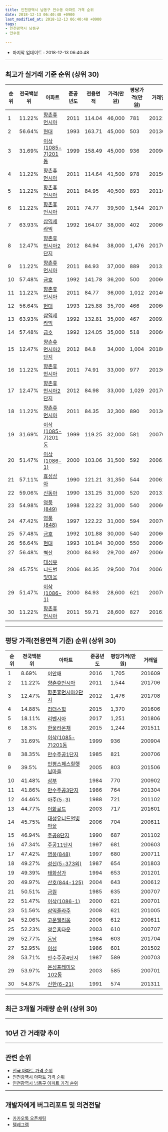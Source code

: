 ```yaml
---
title: 인천광역시 남동구 만수동 아파트 가격 순위
date: 2018-12-13 06:40:48 +0900
last_modified_at: 2018-12-13 06:40:48 +0900
tags:
- 인천광역시 남동구
- 만수동

---
```


* 마지막 업데이트 : 2018-12-13 06:40:48

---

## 최고가 실거래 기준 순위 (상위 30)


|순위|전국백분위|아파트|준공년도|전용면적|가격(만원)|평당가격(만원)|거래일|
|---|---|---|---|---|---|---|---|
|1|11.22%|[향촌휴먼시아](https://search.naver.com/search.naver?query=%EC%9D%B8%EC%B2%9C%EA%B4%91%EC%97%AD%EC%8B%9C+%EB%82%A8%EB%8F%99%EA%B5%AC+%EB%A7%8C%EC%88%98%EB%8F%99+%ED%96%A5%EC%B4%8C%ED%9C%B4%EB%A8%BC%EC%8B%9C%EC%95%84)|2011|114.04|46,000|781|201212|
|2|56.64%|[현대](https://search.naver.com/search.naver?query=%EC%9D%B8%EC%B2%9C%EA%B4%91%EC%97%AD%EC%8B%9C+%EB%82%A8%EB%8F%99%EA%B5%AC+%EB%A7%8C%EC%88%98%EB%8F%99+%ED%98%84%EB%8C%80)|1993|163.71|45,000|503|201305|
|3|31.69%|[이삭(1085-7)201동](https://search.naver.com/search.naver?query=%EC%9D%B8%EC%B2%9C%EA%B4%91%EC%97%AD%EC%8B%9C+%EB%82%A8%EB%8F%99%EA%B5%AC+%EB%A7%8C%EC%88%98%EB%8F%99+%EC%9D%B4%EC%82%AD%281085-7%29201%EB%8F%99)|1999|158.49|45,000|936|200904|
|4|11.22%|[향촌휴먼시아](https://search.naver.com/search.naver?query=%EC%9D%B8%EC%B2%9C%EA%B4%91%EC%97%AD%EC%8B%9C+%EB%82%A8%EB%8F%99%EA%B5%AC+%EB%A7%8C%EC%88%98%EB%8F%99+%ED%96%A5%EC%B4%8C%ED%9C%B4%EB%A8%BC%EC%8B%9C%EC%95%84)|2011|114.64|41,500|978|201502|
|5|11.22%|[향촌휴먼시아](https://search.naver.com/search.naver?query=%EC%9D%B8%EC%B2%9C%EA%B4%91%EC%97%AD%EC%8B%9C+%EB%82%A8%EB%8F%99%EA%B5%AC+%EB%A7%8C%EC%88%98%EB%8F%99+%ED%96%A5%EC%B4%8C%ED%9C%B4%EB%A8%BC%EC%8B%9C%EC%95%84)|2011|84.95|40,500|893|201109|
|6|11.22%|[향촌휴먼시아](https://search.naver.com/search.naver?query=%EC%9D%B8%EC%B2%9C%EA%B4%91%EC%97%AD%EC%8B%9C+%EB%82%A8%EB%8F%99%EA%B5%AC+%EB%A7%8C%EC%88%98%EB%8F%99+%ED%96%A5%EC%B4%8C%ED%9C%B4%EB%A8%BC%EC%8B%9C%EC%95%84)|2011|74.77|39,500|1,544|201706|
|7|63.93%|[삼익세라믹](https://search.naver.com/search.naver?query=%EC%9D%B8%EC%B2%9C%EA%B4%91%EC%97%AD%EC%8B%9C+%EB%82%A8%EB%8F%99%EA%B5%AC+%EB%A7%8C%EC%88%98%EB%8F%99+%EC%82%BC%EC%9D%B5%EC%84%B8%EB%9D%BC%EB%AF%B9)|1992|164.07|38,000|402|200607|
|8|12.47%|[향촌휴먼시아2단지](https://search.naver.com/search.naver?query=%EC%9D%B8%EC%B2%9C%EA%B4%91%EC%97%AD%EC%8B%9C+%EB%82%A8%EB%8F%99%EA%B5%AC+%EB%A7%8C%EC%88%98%EB%8F%99+%ED%96%A5%EC%B4%8C%ED%9C%B4%EB%A8%BC%EC%8B%9C%EC%95%842%EB%8B%A8%EC%A7%80)|2012|84.94|38,000|1,476|201708|
|9|11.22%|[향촌휴먼시아](https://search.naver.com/search.naver?query=%EC%9D%B8%EC%B2%9C%EA%B4%91%EC%97%AD%EC%8B%9C+%EB%82%A8%EB%8F%99%EA%B5%AC+%EB%A7%8C%EC%88%98%EB%8F%99+%ED%96%A5%EC%B4%8C%ED%9C%B4%EB%A8%BC%EC%8B%9C%EC%95%84)|2011|84.93|37,000|889|201311|
|10|57.48%|[금호](https://search.naver.com/search.naver?query=%EC%9D%B8%EC%B2%9C%EA%B4%91%EC%97%AD%EC%8B%9C+%EB%82%A8%EB%8F%99%EA%B5%AC+%EB%A7%8C%EC%88%98%EB%8F%99+%EA%B8%88%ED%98%B8)|1992|141.78|36,200|500|200603|
|11|11.22%|[향촌휴먼시아](https://search.naver.com/search.naver?query=%EC%9D%B8%EC%B2%9C%EA%B4%91%EC%97%AD%EC%8B%9C+%EB%82%A8%EB%8F%99%EA%B5%AC+%EB%A7%8C%EC%88%98%EB%8F%99+%ED%96%A5%EC%B4%8C%ED%9C%B4%EB%A8%BC%EC%8B%9C%EC%95%84)|2011|84.77|36,000|1,012|201407|
|12|56.64%|[현대](https://search.naver.com/search.naver?query=%EC%9D%B8%EC%B2%9C%EA%B4%91%EC%97%AD%EC%8B%9C+%EB%82%A8%EB%8F%99%EA%B5%AC+%EB%A7%8C%EC%88%98%EB%8F%99+%ED%98%84%EB%8C%80)|1993|125.88|35,700|466|200607|
|13|63.93%|[삼익세라믹](https://search.naver.com/search.naver?query=%EC%9D%B8%EC%B2%9C%EA%B4%91%EC%97%AD%EC%8B%9C+%EB%82%A8%EB%8F%99%EA%B5%AC+%EB%A7%8C%EC%88%98%EB%8F%99+%EC%82%BC%EC%9D%B5%EC%84%B8%EB%9D%BC%EB%AF%B9)|1992|132.81|35,000|467|200912|
|14|57.48%|[금호](https://search.naver.com/search.naver?query=%EC%9D%B8%EC%B2%9C%EA%B4%91%EC%97%AD%EC%8B%9C+%EB%82%A8%EB%8F%99%EA%B5%AC+%EB%A7%8C%EC%88%98%EB%8F%99+%EA%B8%88%ED%98%B8)|1992|124.05|35,000|518|200606|
|15|12.47%|[향촌휴먼시아2단지](https://search.naver.com/search.naver?query=%EC%9D%B8%EC%B2%9C%EA%B4%91%EC%97%AD%EC%8B%9C+%EB%82%A8%EB%8F%99%EA%B5%AC+%EB%A7%8C%EC%88%98%EB%8F%99+%ED%96%A5%EC%B4%8C%ED%9C%B4%EB%A8%BC%EC%8B%9C%EC%95%842%EB%8B%A8%EC%A7%80)|2012|84.8|34,000|1,004|201805|
|16|11.22%|[향촌휴먼시아](https://search.naver.com/search.naver?query=%EC%9D%B8%EC%B2%9C%EA%B4%91%EC%97%AD%EC%8B%9C+%EB%82%A8%EB%8F%99%EA%B5%AC+%EB%A7%8C%EC%88%98%EB%8F%99+%ED%96%A5%EC%B4%8C%ED%9C%B4%EB%A8%BC%EC%8B%9C%EC%95%84)|2011|74.91|33,000|977|201305|
|17|12.47%|[향촌휴먼시아2단지](https://search.naver.com/search.naver?query=%EC%9D%B8%EC%B2%9C%EA%B4%91%EC%97%AD%EC%8B%9C+%EB%82%A8%EB%8F%99%EA%B5%AC+%EB%A7%8C%EC%88%98%EB%8F%99+%ED%96%A5%EC%B4%8C%ED%9C%B4%EB%A8%BC%EC%8B%9C%EC%95%842%EB%8B%A8%EC%A7%80)|2012|84.98|33,000|1,029|201708|
|18|11.22%|[향촌휴먼시아](https://search.naver.com/search.naver?query=%EC%9D%B8%EC%B2%9C%EA%B4%91%EC%97%AD%EC%8B%9C+%EB%82%A8%EB%8F%99%EA%B5%AC+%EB%A7%8C%EC%88%98%EB%8F%99+%ED%96%A5%EC%B4%8C%ED%9C%B4%EB%A8%BC%EC%8B%9C%EC%95%84)|2011|84.35|32,300|890|201304|
|19|31.69%|[이삭(1085-7)201동](https://search.naver.com/search.naver?query=%EC%9D%B8%EC%B2%9C%EA%B4%91%EC%97%AD%EC%8B%9C+%EB%82%A8%EB%8F%99%EA%B5%AC+%EB%A7%8C%EC%88%98%EB%8F%99+%EC%9D%B4%EC%82%AD%281085-7%29201%EB%8F%99)|1999|119.25|32,000|581|200705|
|20|51.47%|[이삭(1086-1)](https://search.naver.com/search.naver?query=%EC%9D%B8%EC%B2%9C%EA%B4%91%EC%97%AD%EC%8B%9C+%EB%82%A8%EB%8F%99%EA%B5%AC+%EB%A7%8C%EC%88%98%EB%8F%99+%EC%9D%B4%EC%82%AD%281086-1%29)|2000|103.06|31,500|592|200612|
|21|57.11%|[효성상아](https://search.naver.com/search.naver?query=%EC%9D%B8%EC%B2%9C%EA%B4%91%EC%97%AD%EC%8B%9C+%EB%82%A8%EB%8F%99%EA%B5%AC+%EB%A7%8C%EC%88%98%EB%8F%99+%ED%9A%A8%EC%84%B1%EC%83%81%EC%95%84)|1990|121.21|31,350|544|200610|
|22|59.06%|[신동아](https://search.naver.com/search.naver?query=%EC%9D%B8%EC%B2%9C%EA%B4%91%EC%97%AD%EC%8B%9C+%EB%82%A8%EB%8F%99%EA%B5%AC+%EB%A7%8C%EC%88%98%EB%8F%99+%EC%8B%A0%EB%8F%99%EC%95%84)|1990|131.25|31,000|520|201310|
|23|54.98%|[영풍(849)](https://search.naver.com/search.naver?query=%EC%9D%B8%EC%B2%9C%EA%B4%91%EC%97%AD%EC%8B%9C+%EB%82%A8%EB%8F%99%EA%B5%AC+%EB%A7%8C%EC%88%98%EB%8F%99+%EC%98%81%ED%92%8D%28849%29)|1998|122.22|31,000|540|200603|
|24|47.42%|[영풍(848)](https://search.naver.com/search.naver?query=%EC%9D%B8%EC%B2%9C%EA%B4%91%EC%97%AD%EC%8B%9C+%EB%82%A8%EB%8F%99%EA%B5%AC+%EB%A7%8C%EC%88%98%EB%8F%99+%EC%98%81%ED%92%8D%28848%29)|1997|122.22|31,000|594|200708|
|25|57.48%|[금호](https://search.naver.com/search.naver?query=%EC%9D%B8%EC%B2%9C%EA%B4%91%EC%97%AD%EC%8B%9C+%EB%82%A8%EB%8F%99%EA%B5%AC+%EB%A7%8C%EC%88%98%EB%8F%99+%EA%B8%88%ED%98%B8)|1992|101.88|30,000|540|200603|
|26|56.64%|[현대](https://search.naver.com/search.naver?query=%EC%9D%B8%EC%B2%9C%EA%B4%91%EC%97%AD%EC%8B%9C+%EB%82%A8%EB%8F%99%EA%B5%AC+%EB%A7%8C%EC%88%98%EB%8F%99+%ED%98%84%EB%8C%80)|1993|101.94|30,000|550|200608|
|27|56.48%|[벽산](https://search.naver.com/search.naver?query=%EC%9D%B8%EC%B2%9C%EA%B4%91%EC%97%AD%EC%8B%9C+%EB%82%A8%EB%8F%99%EA%B5%AC+%EB%A7%8C%EC%88%98%EB%8F%99+%EB%B2%BD%EC%82%B0)|2000|84.93|29,700|497|200604|
|28|45.75%|[대성유니드별빛마을](https://search.naver.com/search.naver?query=%EC%9D%B8%EC%B2%9C%EA%B4%91%EC%97%AD%EC%8B%9C+%EB%82%A8%EB%8F%99%EA%B5%AC+%EB%A7%8C%EC%88%98%EB%8F%99+%EB%8C%80%EC%84%B1%EC%9C%A0%EB%8B%88%EB%93%9C%EB%B3%84%EB%B9%9B%EB%A7%88%EC%9D%84)|2006|84.35|29,500|704|200611|
|29|51.47%|[이삭(1086-1)](https://search.naver.com/search.naver?query=%EC%9D%B8%EC%B2%9C%EA%B4%91%EC%97%AD%EC%8B%9C+%EB%82%A8%EB%8F%99%EA%B5%AC+%EB%A7%8C%EC%88%98%EB%8F%99+%EC%9D%B4%EC%82%AD%281086-1%29)|2000|84.93|28,600|621|200701|
|30|11.22%|[향촌휴먼시아](https://search.naver.com/search.naver?query=%EC%9D%B8%EC%B2%9C%EA%B4%91%EC%97%AD%EC%8B%9C+%EB%82%A8%EB%8F%99%EA%B5%AC+%EB%A7%8C%EC%88%98%EB%8F%99+%ED%96%A5%EC%B4%8C%ED%9C%B4%EB%A8%BC%EC%8B%9C%EC%95%84)|2011|59.71|28,600|827|201610|


---

## 평당 가격(전용면적 기준) 순위 (상위 30)


|순위|전국백분위|아파트|준공년도|평당가격(만원)|거래일|
|---|---|---|---|---|---|
|1|8.69%|[이안애](https://search.naver.com/search.naver?query=%EC%9D%B8%EC%B2%9C%EA%B4%91%EC%97%AD%EC%8B%9C+%EB%82%A8%EB%8F%99%EA%B5%AC+%EB%A7%8C%EC%88%98%EB%8F%99+%EC%9D%B4%EC%95%88%EC%95%A0)|2016|1,705|201609|
|2|11.22%|[향촌휴먼시아](https://search.naver.com/search.naver?query=%EC%9D%B8%EC%B2%9C%EA%B4%91%EC%97%AD%EC%8B%9C+%EB%82%A8%EB%8F%99%EA%B5%AC+%EB%A7%8C%EC%88%98%EB%8F%99+%ED%96%A5%EC%B4%8C%ED%9C%B4%EB%A8%BC%EC%8B%9C%EC%95%84)|2011|1,544|201706|
|3|12.47%|[향촌휴먼시아2단지](https://search.naver.com/search.naver?query=%EC%9D%B8%EC%B2%9C%EA%B4%91%EC%97%AD%EC%8B%9C+%EB%82%A8%EB%8F%99%EA%B5%AC+%EB%A7%8C%EC%88%98%EB%8F%99+%ED%96%A5%EC%B4%8C%ED%9C%B4%EB%A8%BC%EC%8B%9C%EC%95%842%EB%8B%A8%EC%A7%80)|2012|1,476|201708|
|4|14.88%|[리더스힐](https://search.naver.com/search.naver?query=%EC%9D%B8%EC%B2%9C%EA%B4%91%EC%97%AD%EC%8B%9C+%EB%82%A8%EB%8F%99%EA%B5%AC+%EB%A7%8C%EC%88%98%EB%8F%99+%EB%A6%AC%EB%8D%94%EC%8A%A4%ED%9E%90)|2015|1,370|201606|
|5|18.11%|[리벤시아](https://search.naver.com/search.naver?query=%EC%9D%B8%EC%B2%9C%EA%B4%91%EC%97%AD%EC%8B%9C+%EB%82%A8%EB%8F%99%EA%B5%AC+%EB%A7%8C%EC%88%98%EB%8F%99+%EB%A6%AC%EB%B2%A4%EC%8B%9C%EC%95%84)|2017|1,251|201806|
|6|18.3%|[한울라온채](https://search.naver.com/search.naver?query=%EC%9D%B8%EC%B2%9C%EA%B4%91%EC%97%AD%EC%8B%9C+%EB%82%A8%EB%8F%99%EA%B5%AC+%EB%A7%8C%EC%88%98%EB%8F%99+%ED%95%9C%EC%9A%B8%EB%9D%BC%EC%98%A8%EC%B1%84)|2015|1,244|201511|
|7|31.69%|[이삭(1085-7)201동](https://search.naver.com/search.naver?query=%EC%9D%B8%EC%B2%9C%EA%B4%91%EC%97%AD%EC%8B%9C+%EB%82%A8%EB%8F%99%EA%B5%AC+%EB%A7%8C%EC%88%98%EB%8F%99+%EC%9D%B4%EC%82%AD%281085-7%29201%EB%8F%99)|1999|936|200904|
|8|38.35%|[만수주공1단지](https://search.naver.com/search.naver?query=%EC%9D%B8%EC%B2%9C%EA%B4%91%EC%97%AD%EC%8B%9C+%EB%82%A8%EB%8F%99%EA%B5%AC+%EB%A7%8C%EC%88%98%EB%8F%99+%EB%A7%8C%EC%88%98%EC%A3%BC%EA%B3%B51%EB%8B%A8%EC%A7%80)|1985|821|200706|
|9|39.5%|[인평스페스힐햇님마을](https://search.naver.com/search.naver?query=%EC%9D%B8%EC%B2%9C%EA%B4%91%EC%97%AD%EC%8B%9C+%EB%82%A8%EB%8F%99%EA%B5%AC+%EB%A7%8C%EC%88%98%EB%8F%99+%EC%9D%B8%ED%8F%89%EC%8A%A4%ED%8E%98%EC%8A%A4%ED%9E%90%ED%96%87%EB%8B%98%EB%A7%88%EC%9D%84)|2005|803|201506|
|10|41.48%|[삼부](https://search.naver.com/search.naver?query=%EC%9D%B8%EC%B2%9C%EA%B4%91%EC%97%AD%EC%8B%9C+%EB%82%A8%EB%8F%99%EA%B5%AC+%EB%A7%8C%EC%88%98%EB%8F%99+%EC%82%BC%EB%B6%80)|1984|770|200902|
|11|41.86%|[만수주공3단지](https://search.naver.com/search.naver?query=%EC%9D%B8%EC%B2%9C%EA%B4%91%EC%97%AD%EC%8B%9C+%EB%82%A8%EB%8F%99%EA%B5%AC+%EB%A7%8C%EC%88%98%EB%8F%99+%EB%A7%8C%EC%88%98%EC%A3%BC%EA%B3%B53%EB%8B%A8%EC%A7%80)|1986|764|201304|
|12|44.46%|[아주(5-3)](https://search.naver.com/search.naver?query=%EC%9D%B8%EC%B2%9C%EA%B4%91%EC%97%AD%EC%8B%9C+%EB%82%A8%EB%8F%99%EA%B5%AC+%EB%A7%8C%EC%88%98%EB%8F%99+%EC%95%84%EC%A3%BC%285-3%29)|1988|721|201102|
|13|44.77%|[이화골드](https://search.naver.com/search.naver?query=%EC%9D%B8%EC%B2%9C%EA%B4%91%EC%97%AD%EC%8B%9C+%EB%82%A8%EB%8F%99%EA%B5%AC+%EB%A7%8C%EC%88%98%EB%8F%99+%EC%9D%B4%ED%99%94%EA%B3%A8%EB%93%9C)|2003|717|201601|
|14|45.75%|[대성유니드별빛마을](https://search.naver.com/search.naver?query=%EC%9D%B8%EC%B2%9C%EA%B4%91%EC%97%AD%EC%8B%9C+%EB%82%A8%EB%8F%99%EA%B5%AC+%EB%A7%8C%EC%88%98%EB%8F%99+%EB%8C%80%EC%84%B1%EC%9C%A0%EB%8B%88%EB%93%9C%EB%B3%84%EB%B9%9B%EB%A7%88%EC%9D%84)|2006|704|200611|
|15|46.94%|[주공8단지](https://search.naver.com/search.naver?query=%EC%9D%B8%EC%B2%9C%EA%B4%91%EC%97%AD%EC%8B%9C+%EB%82%A8%EB%8F%99%EA%B5%AC+%EB%A7%8C%EC%88%98%EB%8F%99+%EC%A3%BC%EA%B3%B58%EB%8B%A8%EC%A7%80)|1990|687|201102|
|16|47.34%|[주공11단지](https://search.naver.com/search.naver?query=%EC%9D%B8%EC%B2%9C%EA%B4%91%EC%97%AD%EC%8B%9C+%EB%82%A8%EB%8F%99%EA%B5%AC+%EB%A7%8C%EC%88%98%EB%8F%99+%EC%A3%BC%EA%B3%B511%EB%8B%A8%EC%A7%80)|1997|681|200603|
|17|47.42%|[영풍(848)](https://search.naver.com/search.naver?query=%EC%9D%B8%EC%B2%9C%EA%B4%91%EC%97%AD%EC%8B%9C+%EB%82%A8%EB%8F%99%EA%B5%AC+%EB%A7%8C%EC%88%98%EB%8F%99+%EC%98%81%ED%92%8D%28848%29)|1997|680|200711|
|18|49.27%|[성신(5-373외)](https://search.naver.com/search.naver?query=%EC%9D%B8%EC%B2%9C%EA%B4%91%EC%97%AD%EC%8B%9C+%EB%82%A8%EB%8F%99%EA%B5%AC+%EB%A7%8C%EC%88%98%EB%8F%99+%EC%84%B1%EC%8B%A0%285-373%EC%99%B8%29)|1987|654|201803|
|19|49.39%|[태화상가](https://search.naver.com/search.naver?query=%EC%9D%B8%EC%B2%9C%EA%B4%91%EC%97%AD%EC%8B%9C+%EB%82%A8%EB%8F%99%EA%B5%AC+%EB%A7%8C%EC%88%98%EB%8F%99+%ED%83%9C%ED%99%94%EC%83%81%EA%B0%80)|1994|653|201201|
|20|49.97%|[산호(844-125)](https://search.naver.com/search.naver?query=%EC%9D%B8%EC%B2%9C%EA%B4%91%EC%97%AD%EC%8B%9C+%EB%82%A8%EB%8F%99%EA%B5%AC+%EB%A7%8C%EC%88%98%EB%8F%99+%EC%82%B0%ED%98%B8%28844-125%29)|2004|643|200612|
|21|50.51%|[금원](https://search.naver.com/search.naver?query=%EC%9D%B8%EC%B2%9C%EA%B4%91%EC%97%AD%EC%8B%9C+%EB%82%A8%EB%8F%99%EA%B5%AC+%EB%A7%8C%EC%88%98%EB%8F%99+%EA%B8%88%EC%9B%90)|1985|635|200707|
|22|51.47%|[이삭(1086-1)](https://search.naver.com/search.naver?query=%EC%9D%B8%EC%B2%9C%EA%B4%91%EC%97%AD%EC%8B%9C+%EB%82%A8%EB%8F%99%EA%B5%AC+%EB%A7%8C%EC%88%98%EB%8F%99+%EC%9D%B4%EC%82%AD%281086-1%29)|2000|621|200701|
|23|51.56%|[삼익플라주](https://search.naver.com/search.naver?query=%EC%9D%B8%EC%B2%9C%EA%B4%91%EC%97%AD%EC%8B%9C+%EB%82%A8%EB%8F%99%EA%B5%AC+%EB%A7%8C%EC%88%98%EB%8F%99+%EC%82%BC%EC%9D%B5%ED%94%8C%EB%9D%BC%EC%A3%BC)|2008|621|201005|
|24|52.06%|[고운웰리움](https://search.naver.com/search.naver?query=%EC%9D%B8%EC%B2%9C%EA%B4%91%EC%97%AD%EC%8B%9C+%EB%82%A8%EB%8F%99%EA%B5%AC+%EB%A7%8C%EC%88%98%EB%8F%99+%EA%B3%A0%EC%9A%B4%EC%9B%B0%EB%A6%AC%EC%9B%80)|2006|612|200611|
|25|52.23%|[정은홈타운](https://search.naver.com/search.naver?query=%EC%9D%B8%EC%B2%9C%EA%B4%91%EC%97%AD%EC%8B%9C+%EB%82%A8%EB%8F%99%EA%B5%AC+%EB%A7%8C%EC%88%98%EB%8F%99+%EC%A0%95%EC%9D%80%ED%99%88%ED%83%80%EC%9A%B4)|2003|610|200707|
|26|52.77%|[동남](https://search.naver.com/search.naver?query=%EC%9D%B8%EC%B2%9C%EA%B4%91%EC%97%AD%EC%8B%9C+%EB%82%A8%EB%8F%99%EA%B5%AC+%EB%A7%8C%EC%88%98%EB%8F%99+%EB%8F%99%EB%82%A8)|1984|603|201704|
|27|52.95%|[이성](https://search.naver.com/search.naver?query=%EC%9D%B8%EC%B2%9C%EA%B4%91%EC%97%AD%EC%8B%9C+%EB%82%A8%EB%8F%99%EA%B5%AC+%EB%A7%8C%EC%88%98%EB%8F%99+%EC%9D%B4%EC%84%B1)|1986|601|201502|
|28|53.71%|[만수주공4단지](https://search.naver.com/search.naver?query=%EC%9D%B8%EC%B2%9C%EA%B4%91%EC%97%AD%EC%8B%9C+%EB%82%A8%EB%8F%99%EA%B5%AC+%EB%A7%8C%EC%88%98%EB%8F%99+%EB%A7%8C%EC%88%98%EC%A3%BC%EA%B3%B54%EB%8B%A8%EC%A7%80)|1987|589|200703|
|29|53.97%|[은성프레미오 102동](https://search.naver.com/search.naver?query=%EC%9D%B8%EC%B2%9C%EA%B4%91%EC%97%AD%EC%8B%9C+%EB%82%A8%EB%8F%99%EA%B5%AC+%EB%A7%8C%EC%88%98%EB%8F%99+%EC%9D%80%EC%84%B1%ED%94%84%EB%A0%88%EB%AF%B8%EC%98%A4+102%EB%8F%99)|2003|585|200701|
|30|54.87%|[신한(6-21)](https://search.naver.com/search.naver?query=%EC%9D%B8%EC%B2%9C%EA%B4%91%EC%97%AD%EC%8B%9C+%EB%82%A8%EB%8F%99%EA%B5%AC+%EB%A7%8C%EC%88%98%EB%8F%99+%EC%8B%A0%ED%95%9C%286-21%29)|1991|574|201311|


---

## 최근 3개월 거래량 순위 (상위 30)


<div style="width:100%;">
    <canvas id="deal_count_ranking" height="390"></canvas>
</div>


<script>
new Chart(document.getElementById("deal_count_ranking"), {
    type: 'horizontalBar',
    data: {
        labels: ['향촌휴먼시아', '담방마을', '뉴서울', '벽산', '만수주공5단지', '광명', '만수주공2단지', '만수주공4단지', '주공8단지', '현대', '신한', '효성상아', '만수주공6단지', '삼환1단지', '성신(5-373외)', '주공11단지', '삼환2단지', '남동', '대동', '대동(5-328)', '신동아', '금호', '영풍(848)', '공작(3-73)', '만수주공1단지', '아주(5-3)', '대동(5-397)', '한국', '만수주공10단지', '영풍(849)'],
        datasets: [{
            label: '실거래 수',
            data: [26, 15, 14, 13, 11, 11, 11, 10, 7, 7, 6, 5, 5, 4, 4, 4, 3, 3, 3, 3, 3, 3, 3, 3, 2, 2, 2, 2, 2, 2],
            borderColor: "rgba(255, 0, 128, 1)",
            backgroundColor: "rgba(255, 0, 128, 0.5)",
            fill: false,
        }]
    },
    options: {
        responsive: true,
        title: {
            display: true,
            text: '최근 3개월 거래량 순위'
        },
        tooltips: {
            mode: 'index',
            intersect: false,
            callbacks: {
                title: function(tooltipItems, data) {
                    return "실거래 수:";
                },
                label: function(tooltipItem, data) {
                    return data.labels[tooltipItem.index] + ": " + tooltipItem.xLabel;
                }
            }
        },
        hover: {
            mode: 'nearest',
            intersect: true
        },
        scales: {
            xAxes: [{
                display: true,
                scaleLabel: {
                    display: true,
                    labelString: '실거래 수'
                },
                ticks: {
                    suggestedMin: 0,
                }
            }],
            yAxes: [{
                display: true,
                ticks: {
                    autoSkip: false,
                    callback: function(value, index, values) {
                        if (value.length > 15)
                            return value.substr(0, 13) + "...";
                        else
                            return value;
                    }
                },
                scaleLabel: {
                    display: false,
                }
            }]
        }
    }
});

</script>


---

## 10년 간 거래량 추이


<div style="width:100%;">
    <canvas id="deal_progress" height="250"></canvas>
</div>

<script>
new Chart(document.getElementById("deal_progress"), {
    type: 'line',
    data: {
        labels: ['200812','200901','200902','200903','200904','200905','200906','200907','200908','200909','200910','200911','200912','201001','201002','201003','201004','201005','201006','201007','201008','201009','201010','201011','201012','201101','201102','201103','201104','201105','201106','201107','201108','201109','201110','201111','201112','201201','201202','201203','201204','201205','201206','201207','201208','201209','201210','201211','201212','201301','201302','201303','201304','201305','201306','201307','201308','201309','201310','201311','201312','201401','201402','201403','201404','201405','201406','201407','201408','201409','201410','201411','201412','201501','201502','201503','201504','201505','201506','201507','201508','201509','201510','201511','201512','201601','201602','201603','201604','201605','201606','201607','201608','201609','201610','201611','201612','201701','201702','201703','201704','201705','201706','201707','201708','201709','201710','201711','201712','201801','201802','201803','201804','201805','201806','201807','201808','201809','201810','201811','201812'],
        datasets: [{
            label: '실거래 수',
            pointRadius: 1,
            data: [41, 50, 114, 115, 192, 203, 169, 186, 203, 264, 122, 99, 114, 117, 101, 148, 109, 113, 72, 83, 101, 92, 116, 124, 103, 151, 150, 145, 132, 124, 123, 119, 162, 135, 109, 105, 87, 66, 102, 112, 104, 96, 78, 91, 79, 101, 114, 125, 96, 94, 111, 200, 186, 176, 175, 90, 148, 204, 195, 126, 114, 133, 200, 243, 164, 174, 117, 168, 191, 237, 234, 133, 153, 172, 212, 399, 306, 266, 250, 249, 213, 229, 249, 147, 108, 128, 162, 231, 251, 226, 253, 317, 225, 235, 238, 141, 101, 94, 149, 205, 191, 198, 210, 241, 211, 181, 140, 125, 105, 132, 121, 165, 152, 123, 132, 86, 144, 160, 147, 43, 14],
            borderColor: "rgba(255, 201, 14, 1)",
            backgroundColor: "rgba(255, 201, 14, 0.5)",
            fill: true,
        }]
    },
    options: {
        responsive: true,
        title: {
            display: true,
            text: '10년간 거래량 추이'
        },
        tooltips: {
            mode: 'index',
            intersect: false,
        },
        hover: {
            mode: 'nearest',
            intersect: true
        },
        scales: {
            xAxes: [{
                display: true,
                scaleLabel: {
                    display: true,
                    labelString: '년/월'
                }
            }],
            yAxes: [{
                display: true,
                ticks: {
                    suggestedMin: 0,
                },
                scaleLabel: {
                    display: true,
                    labelString: '실거래 수'
                }
            }]
        }
    }
});

</script>


---

## 관련 순위

- [전국 아파트 가격 순위](https://inasie.github.io/apt-ranking/전국)
- [인천광역시 아파트 가격 순위](https://inasie.github.io/apt-ranking/인천광역시)
- [인천광역시 남동구 아파트 가격 순위](https://inasie.github.io/apt-ranking/인천광역시-남동구)


---

## 개발자에게 버그리포트 및 의견전달

- [카카오톡 오픈채팅](https://open.kakao.com/o/gLJUAP4)
- [텔레그램](https://t.me/inasie)

